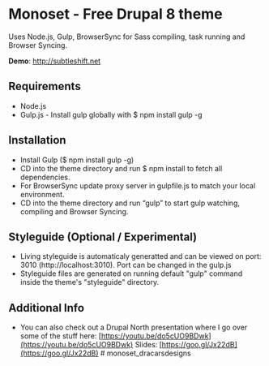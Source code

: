 # Monoset - Free Drupal 8 theme

Uses Node.js, Gulp, BrowserSync for Sass compiling, task running and Browser Syncing.

**Demo**: http://subtleshift.net

## Requirements
- Node.js
- Gulp.js - Install gulp globally with $ npm install gulp -g

## Installation
- Install Gulp ($ npm install gulp -g)
- CD into the theme directory and run $ npm install to fetch all dependencies.
- For BrowserSync update proxy server in gulpfile.js to match your local environment.
- CD into the theme directory and run “gulp” to start  gulp watching, compiling and Browser Syncing.

## Styleguide (Optional / Experimental)
- Living styleguide is automaticaly generatted and can be viewed on port: 3010 (http://localhost:3010). Port can be changed in the gulp.js
- Styleguide files are generated on running default "gulp" command inside the theme's "styleguide" directory.

## Additional Info
- You can also check out a Drupal North presentation where I go over some of the stuff here: [https://youtu.be/do5cUO9BDwk](https://youtu.be/do5cUO9BDwk) Slides: [https://goo.gl/Jx22dB](https://goo.gl/Jx22dB) # monoset_dracarsdesigns
